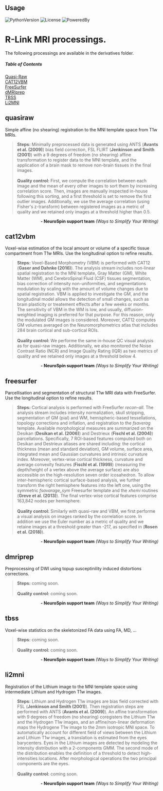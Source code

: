 ## Usage

![PythonVersion](https://img.shields.io/badge/python-3.6%20%7C%203.7%20%7C%203.8%20%7C%203.9-blue)
![License](https://img.shields.io/badge/License-CeCILLB-blue.svg)
![PoweredBy](https://img.shields.io/badge/Powered%20by-CEA%2FNeuroSpin-blue.svg)

# R-Link MRI processings.

The following processings are available in the derivatives folder.

##### Table of Contents  

[Quasi-Raw](#quasiraw)  
[CAT12VBM](#cat12vbm)  
[FreeSurfer](#freesurfer)  
[dMRIprep](#dmriprep)  
[TBSS](#tbss)  
[Li2MNI](#li2mni)

## quasiraw

Simple affine (no shearing) registration to the MNI template space from
T1w MRIs.

> **Steps:** Minimally preprocessed data is generated using ANTS (**Avants et al. (2009)**) bias field correction, FSL FLIRT (**Jenkinson and Smith (2001)**) with a 9 degrees of freedom (no shearing) affine transformation to register data to the MNI template, and the application of a brain mask to remove non-brain tissues in the final images. <br><br>
 **Quality control:** First, we compute the correlation between each image and the mean of every other images to sort them by increasing correlation score. Then, images are manually inspected in-house following this sorting, and a first threshold is set to remove the first outlier images. Additionally, we use the average correlation (using Fisher's z-transform) between registered images as a metric of quality and we retained only images at a threshold higher than 0.5. <br />
 <p align='right'>
    <b>- NeuroSpin support team</b> <i>(Ways to Simplify Your Writing)</i>
 </p>

## cat12vbm

Voxel-wise estimation of the local amount or volume of a specific tissue
compartment from T1w MRIs. Use the longitudinal option to refine results.

> **Steps:** Voxel-Based Morphometry (VBM) is performed with CAT12 (**Gaser and Dahnke (2016)**). The analysis stream includes non-linear spatial registration to the MNI template, Gray Matter (GM), White Matter (WM), and CerebroSpinal Fluid (CSF) tissues segmentation, bias correction of intensity non-uniformities, and segmentations modulation by scaling with the amount of volume changes due to spatial registration. VBM is applied to investigate the GM, and the longitudinal model allows the detection of small changes, such as brain plasticity or treatement effects after a few weeks or months. The sensitivity of VBM in the WM is low, and usually, diffusion-weighted imaging is preferred for that purpose. For this reason, only the modulated GM images is considered. Moreover, CAT12 computes GM volumes averaged on the Neuromorphometrics atlas that includes 284 brain cortical and sub-cortical ROIs. <br><br>
  **Quality control:** We performe the same in-house QC visual analysis as for quasi-raw images. Additionally, we also monitored the Noise Contrast Ratio (NCR) and Image Quality Rating (IQR) as two metrics of quality and we retained only images at a threshold below 4.
 <p align='right'>
    <b>- NeuroSpin support team</b> <i>(Ways to Simplify Your Writing)</i>
 </p>

## freesurfer

Parcellisation and segmentation of structural T1w MRI data with FreeSurfer.
Use the longitudinal option to refine results.

> **Steps:** Cortical analysis is performed with FreeSurfer *recon-all*. The analysis stream includes intensity normalization, skull stripping, segmentation of GM (pial) and WM, hemispheric-based tessellations, topology corrections and inflation, and registration to the *fsaverag* template. Available morphological measures are summarized on the Desikan (**Desikan et al. (2006)**) and Destrieux (**Fischl et al. (2004)**) parcellations. Specifically, 7 ROI-based features computed both on Desikan and Destrieux atlases are shared including: the cortical thickness (mean and standard deviation), GM volume, surface area, integrated mean and Gaussian curvatures and intrinsic curvature index. Moreover, vertex-wise cortical thickness, curvature and average convexity features (**Fischl et al. (1999)**) (measuring the depth/height of a vertex above the average surface) are also accessible on the high-resolution seven order icosahedron. To allow inter-hemispheric cortical surface-based analysis, we further transform the right hemisphere features into the left one, using the symmetric *fsavarage_sym* Freesurfer template and the *xhemi* routines (**Greve et al. (2013)**). The final vertex-wise cortical features comprise 163,842 nodes per hemisphere.<br><br>
  **Quality control:** Similarly with quasi-raw and VBM, we first performe a visual analysis on images ranked by the correlation score. In addition we use the Euler number as a metric of quality and we retaine images at a threshold greater than -217, as specified in (**Rosen et al. (2018)**).
 <p align='right'>
    <b>- NeuroSpin support team</b> <i>(Ways to Simplify Your Writing)</i>
 </p>

  
## dmriprep

Preprocessing of DWI using topup susceptinility induced distortions
corrections.

> **Steps:** coming soon.<br><br>
  **Quality control:** coming soon.
 <p align='right'>
    <b>- NeuroSpin support team</b> <i>(Ways to Simplify Your Writing)</i>
 </p>

## tbss

Voxel-wise statistics on the skeletonized FA data using FA, MD, ...

> **Steps:** coming soon.<br><br>
  **Quality control:** coming soon.
 <p align='right'>
    <b>- NeuroSpin support team</b> <i>(Ways to Simplify Your Writing)</i>
 </p>

## li2mni

Registration of the Lithium image to the MNI template space using
intermediate Lithium and Hydrogen T1w images.

> **Steps:** Lithium and Hydrogen T1w images are bias field corrected with FSL (**Jenkinson and Smith (2001)**). Then registration steps are performed with ANTS (**Avants et al. (2009)**). An affine transformation with 9 degrees of freedom (no shearing) coregisters the Lithium T1w and the Hydrogen T1w images, and an affine/non-linear deformation maps the Hydrogene T1w image to the 2mm isotropic MNI space. To automatically account for different field of views between the Lithium and Lithium T1w images, a translation is estimated from the eyes barycenters. Eyes in the Lithium images are detected by modeling the intensity distribution with a 2-components GMM. The second mode of the distribution enables the definition of a threshold to detect high-intensities locations. After morphological operations the two principal components are the eyes.<br><br>
  **Quality control:** coming soon.
 <p align='right'>
    <b>- NeuroSpin support team</b> <i>(Ways to Simplify Your Writing)</i>
 </p>
